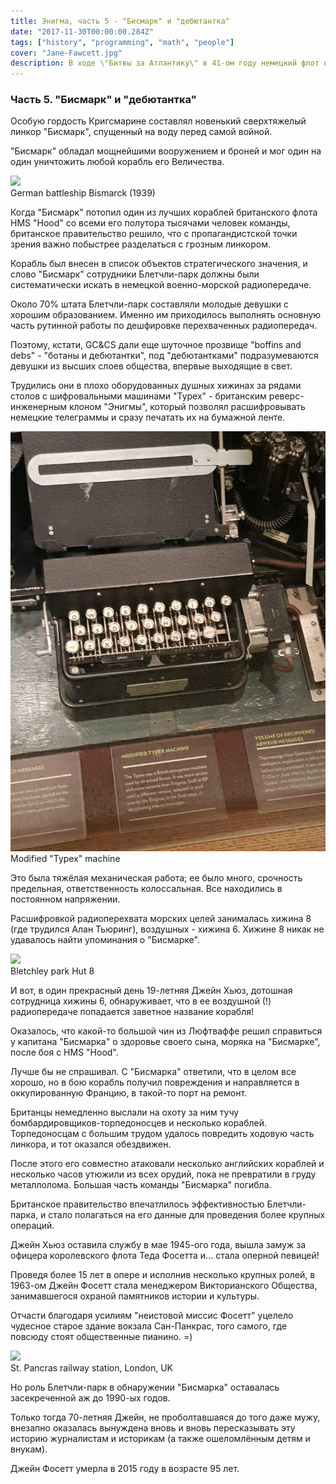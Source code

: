 ```yaml
---
title: Энигма, часть 5 - "Бисмарк" и "дебютантка"
date: "2017-11-30T00:00:00.284Z"
tags: ["history", "programming", "math", "people"]
cover: "Jane-Fawcett.jpg"
description: В ходе \"Битвы за Атлантику\" в 41-ом году немецкий флот пытался отрезать Великобританию от морского сообщения с континентом и Штатами. У немцев было превосходство в военно-морском флоте, и на какое-то время им даже удалось установить вокруг островов морскую блокаду.
---
```


<!-- http://www.telegraph.co.uk/content/dam/obituaries/2016/05/25/53787438__Jane-Fawcett-young-OBITS_trans_NvBQzQNjv4BqhJpcTaDycYqZzDAOAUJ79c9dYnr0ptv4PRBB4Y-i9ow.jpg?imwidth=480 -->
<div>
  <h3>Часть 5. "Бисмарк" и "дебютантка"</h3>
  <p>
    Особую гордость Кригсмарине составлял новенький сверхтяжелый линкор "Бисмарк", спущенный на воду перед самой войной.
  </p><p>
    "Бисмарк" обладал мощнейшими вооружением и броней и мог один на один уничтожить любой корабль его Величества.
  </p>
  <img className="img-responsive center-block" src="https://media1.britannica.com/eb-media/50/30450-004-AB076CBC.jpg" />
  <div className="caption text-center">German battleship Bismarck (1939)</div>
  <p>
    Когда "Бисмарк" потопил один из лучших кораблей британского флота HMS "Hood"  со всеми его полутора тысячами человек команды, британское правительство решило, что с пропагандистской точки зрения важно побыстрее разделаться с грозным линкором.
  </p><p>
    Корабль был внесен в список объектов стратегического значения, и слово "Бисмарк" сотрудники Блетчли-парк должны были систематически искать в немецкой военно-морской радиопередаче.
  </p><p>
    Около 70% штата Блетчли-парк составляли молодые девушки с хорошим образованием. Именно им приходилось выполнять основную часть рутинной работы по дешфировке перехваченных радиопередач.
  </p><p>
    Поэтому, кстати, GC&CS дали еще шуточное прозвище "boffins and debs" - "ботаны и дебютантки", под "дебютантками" подразумеваются девушки из высших слоев общества, впервые выходящие в свет.
  </p><p>
    Трудились они в плохо оборудованных душных хижинах за рядами столов с шифровальными машинами "Typex" - британским реверс-инженерным клоном "Энигмы", который позволял расшифровывать немецкие телеграммы и сразу печатать их на бумажной ленте.
  </p>
  <img className="img-responsive center-block" src="./photo_2018-01-07_20-34-02.jpg" />
  <div className="caption text-center">Modified "Typex" machine</div>
  <p>
    Это была тяжёлая механическая работа; ее было много, срочность предельная, ответственность колоссальная. Все находились в постоянном напряжении.
  </p><p>
    Расшифровкой радиоперехвата морских целей занималась хижина 8 (где трудился Алан Тьюринг), воздушных - хижина 6. Хижине 8 никак не удавалось найти упоминания о "Бисмарке".
  </p>
  <img className="img-responsive center-block" src="https://upload.wikimedia.org/wikipedia/commons/1/18/%22Hut_8%22%2C_Bletchley_Park_-_geograph.org.uk_-_1592862.jpg"/>
  <div className="caption text-center">Bletchley park Hut 8</div>
  <p>
    И вот, в один прекрасный день 19-летняя Джейн Хьюз, дотошная сотрудница хижины 6, обнаруживает, что в ее воздушной (!) радиопередаче попадается заветное название корабля!
  </p><p>
    Оказалось, что какой-то большой чин из Люфтваффе решил справиться у капитана "Бисмарка" о здоровье своего сына, моряка на "Бисмарке", после боя с HMS "Hood".
  </p><p>
    Лучше бы не спрашивал. С "Бисмарка" ответили, что в целом все хорошо, но в бою корабль получил повреждения и направляется в оккупированную Францию, в такой-то порт на ремонт.
  </p><p>
    Британцы немедленно выслали на охоту за ним тучу бомбардировщиков-торпедоносцев и несколько кораблей. Торпедоносцам с большим трудом удалось повредить ходовую часть линкора, и тот оказался обездвижен.
  </p><p>
    После этого его совместно атаковали несколько английских кораблей и несколько часов утюжили из всех орудий, пока не превратили в груду металлолома. Большая часть команды "Бисмарка" погибла.
  </p><p>
    Британское правительство впечатлилось эффективностью Блетчли-парка, и стало полагаться на его данные для проведения более крупных операций.
  </p><p>
    Джейн Хьюз оставила службу в мае 1945-ого года, вышла замуж за офицера королевского флота Теда Фосетта и... стала оперной певицей!
  </p><p>
    Проведя более 15 лет в опере и исполнив несколько крупных ролей, в 1963-ом Джейн Фосетт стала менеджером Викторианского Общества, занимавшегося охраной памятников истории и культуры.
  </p><p>
    Отчасти благодаря усилиям "неистовой миссис Фосетт" уцелело чудесное старое здание вокзала Сан-Панкрас, того самого, где повсюду стоят общественные пианино. =)
  </p>
  <img className="img-responsive center-block" src="http://www.orangesmile.com/extreme/img/main/st-pancras-international_1.jpg" />
  <div className="caption text-center">St. Pancras railway station, London, UK</div>
  <p>
    Но роль Блетчли-парк в обнаружении "Бисмарка" оставалась засекреченной аж до 1990-ых годов.
  </p><p>
    Только тогда 70-летняя Джейн, не проболтавшаяся до того даже мужу, внезапно оказалась вынуждена вновь и вновь пересказывать эту историю журналистам и историкам (а также ошеломлённым детям и внукам).
  </p><p>
    Джейн Фосетт умерла в 2015 году в возрасте 95 лет.
  </p>
</div>